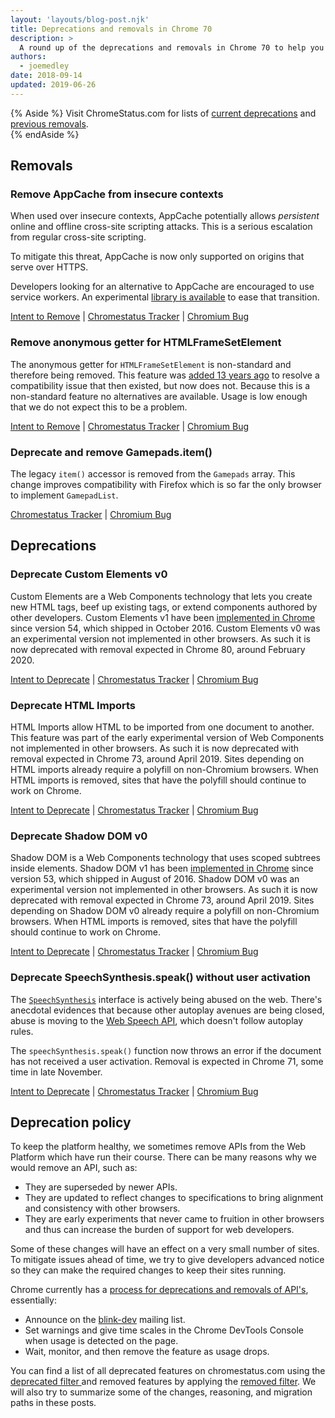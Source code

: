 ```yaml
---
layout: 'layouts/blog-post.njk'
title: Deprecations and removals in Chrome 70
description: >
  A round up of the deprecations and removals in Chrome 70 to help you plan.
authors:
  - joemedley
date: 2018-09-14
updated: 2019-06-26
---
```


{% Aside %}
Visit ChromeStatus.com for lists of 
<a href="https://www.chromestatus.com/features#browsers.chrome.status%3A%22Deprecated%22">current deprecations</a>
and <a href="https://www.chromestatus.com/features#browsers.chrome.status:%22Removed%22">previous removals</a>.  
{% endAside %}

## Removals

### Remove AppCache from insecure contexts

When used over insecure contexts, AppCache potentially allows *persistent*
online and offline cross-site scripting attacks. This is a serious escalation
from regular cross-site scripting.

To mitigate this threat, AppCache is now only supported on origins that serve
over HTTPS. 

Developers looking for an alternative to AppCache are encouraged to use service
workers. An experimental
[library is available](https://www.npmjs.com/package/sw-appcache-behavior)
to ease that transition.

[Intent to Remove](https://groups.google.com/a/chromium.org/d/topic/blink-dev/UKF8cK0EwMI/discussion) &#124;
[Chromestatus Tracker](https://www.chromestatus.com/feature/5714236168732672) &#124;
[Chromium Bug](https://crbug.com/588931)


### Remove anonymous getter for HTMLFrameSetElement

The anonymous getter for `HTMLFrameSetElement` is non-standard and therefore
being removed. This feature was [added 13 years
ago](https://trac.webkit.org/changeset/8717/webkit) to resolve a compatibility
issue that then existed, but now does not. Because this is a non-standard
feature no alternatives are available. Usage is low enough that we do not
expect this to be a problem.

[Intent to Remove](https://groups.google.com/a/chromium.org/d/topic/blink-dev/7jBHd71Yf0s/discussion) &#124;
[Chromestatus Tracker](https://www.chromestatus.com/feature/5235521668251648) &#124;
[Chromium Bug](https://crbug.com/695891)


### Deprecate and remove Gamepads.item()

The legacy `item()` accessor is removed from the `Gamepads` array. This change
improves compatibility with Firefox which is so far the only browser to
implement `GamepadList`.

[Chromestatus Tracker](https://www.chromestatus.com/feature/4507242028072960) &#124;
[Chromium Bug](https://crbug.com/865642)

## Deprecations


### Deprecate Custom Elements v0

Custom Elements are a Web Components technology that lets you create new HTML
tags, beef up existing tags, or extend components authored by other developers.
Custom Elements v1 have been [implemented in
Chrome](https://www.chromestatus.com/feature/4696261944934400) since version
54, which shipped in October 2016. Custom Elements v0 was an experimental
version not implemented in other browsers. As such it is now deprecated with
removal expected in Chrome 80, around February 2020.

[Intent to Deprecate](https://groups.google.com/a/chromium.org/d/topic/blink-dev/h-JwMiPUnuU/discussion) &#124;
[Chromestatus Tracker](https://www.chromestatus.com/feature/4642138092470272) &#124;
[Chromium Bug](https://crbug.com/180965)


### Deprecate HTML Imports

HTML Imports allow HTML to be imported from one document to another. This
feature was part of the early experimental version of Web Components not
implemented in other browsers. As such it is now deprecated with removal
expected in Chrome 73, around April 2019. Sites depending on HTML imports
already require a polyfill on non-Chromium browsers. When HTML imports is
removed, sites that have the polyfill should continue to work on Chrome.

[Intent to Deprecate](https://groups.google.com/a/chromium.org/d/topic/blink-dev/h-JwMiPUnuU/discussion) &#124;
[Chromestatus Tracker](https://www.chromestatus.com/feature/5144752345317376) &#124;
[Chromium Bug](https://crbug.com/240592)


### Deprecate Shadow DOM v0

Shadow DOM is a Web Components technology that uses scoped subtrees inside
elements. Shadow DOM v1 has been [implemented in
Chrome](https://www.chromestatus.com/feature/4667415417847808) since version
53, which shipped in August of 2016. Shadow DOM v0 was an experimental version
not implemented in other browsers. As such it is now deprecated with removal
expected in Chrome 73, around April 2019. Sites depending on Shadow DOM v0
already require a polyfill on non-Chromium browsers. When HTML imports is removed,
sites that have the polyfill should continue to work on Chrome.

[Intent to Deprecate](https://groups.google.com/a/chromium.org/d/topic/blink-dev/h-JwMiPUnuU/discussion) &#124;
[Chromestatus Tracker](https://www.chromestatus.com/feature/5135093320384512) &#124;
[Chromium Bug](https://crbug.com/336121)


### Deprecate SpeechSynthesis.speak() without user activation

The [`SpeechSynthesis`](https://developer.mozilla.org/docs/Web/API/SpeechSynthesis)
interface is actively being abused on the web. There's anecdotal evidences that
because other autoplay avenues are being closed, abuse is moving to the [Web
Speech API](https://developer.mozilla.org/docs/Web/API/Web_Speech_API),
which doesn't follow autoplay rules.

The `speechSynthesis.speak()` function now throws an error if the document has
not received a user activation. Removal is expected in Chrome 71, some time in
late November.

[Intent to Deprecate](https://groups.google.com/a/chromium.org/d/topic/blink-dev/XpkevOngqUs/discussion) &#124;
[Chromestatus Tracker](https://www.chromestatus.com/feature/5687444770914304) &#124;
[Chromium Bug](https://crbug.com/812767)
 
## Deprecation policy

To keep the platform healthy, we sometimes remove APIs from the Web Platform which have run their course. There can be many reasons why we would remove an API, such as:

- They are superseded by newer APIs.
- They are updated to reflect changes to specifications to bring alignment and consistency with other browsers.
- They are early experiments that never came to fruition in other browsers and thus can increase the burden of support for web developers.

Some of these changes will have an effect on a very small number of sites. To mitigate issues ahead of time, we try to give developers advanced notice so they can make the required changes to keep their sites running.

Chrome currently has a <a href="http://www.chromium.org/blink#TOC-Launch-Process:-Deprecation"> process for deprecations and removals of API's</a>, essentially:

- Announce on the <a href="https://groups.google.com/a/chromium.org/forum/#!forum/blink-dev"> blink-dev</a> mailing list.
- Set warnings and give time scales in the Chrome DevTools Console when usage is detected on the page.
- Wait, monitor, and then remove the feature as usage drops.


You can find a list of all deprecated features on chromestatus.com using the <a href="https://www.chromestatus.com/features#deprecated"> deprecated filter </a> and removed features by applying the <a href="https://www.chromestatus.com/features#removed">removed filter</a>. We will also try to summarize some of the changes, reasoning, and migration paths in these posts.

